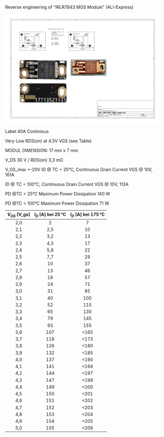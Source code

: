 Reverse engineering of "IRLR7843 MOS Module" (ALI-Express)

![PICTURE see KICAD File](https://github.com/ludwich66/IRLR7843_MOS_Trigger-Switch_Module/blob/main/LR7843_FET-Module.jpg)

Label 40A Continious

Very Low RDS(on) at 4.5V VGS (see Table)

MODUL DIMENSION: 17 mm x 7 mm

V_DS 30 V / RDS(on) 3,3 mΩ

V_GS_max +-20V
ID @ TC =  25°C, Continuous Drain Current VGS @ 10V, 161A

ID @ TC = 100°C, Continuous Drain Current VGS @ 10V, 113A

PD @TC = 25°C Maximum Power Dissipation  140 W

PD @TC = 100°C Maximum Power Dissipation  71 W

| $V_{GS}$ [V_gs] | $I_D$ [A] bei 25 °C | $I_D$ [A] bei 175 °C |
| :--: | :--: | :--: |
| 2,0 | 2 | 7 |
| 2,1 | 2,5 | 10 |
| 2,2 | 3,2 | 13 |
| 2,3 | 4,3 | 17 |
| 2,4 | 5,8 | 22 |
| 2,5 | 7,7 | 29 |
| 2,6 | 10 | 37 |
| 2,7 | 13 | 46 |
| 2,8 | 18 | 57 |
| 2,9 | 24 | 71 |
| 3,0 | 31 | 85 |
| 3,1 | 40 | 100 |
| 3,2 | 52 | 115 |
| 3,3 | 65 | 130 |
| 3,4 | 79 | 145 |
| 3,5 | 93 | 155 |
| 3,6 | 107 | <165 |
| 3,7 | 118 | <173 |
| 3,8 | 126 | <180 |
| 3,9 | 132 | <185 |
| 4,0 | 137 | <190 |
| 4,1 | 141 | <194 |
| 4,2 | 144 | <197 |
| 4,3 | 147 | <199 |
| 4,4 | 149 | <200 |
| 4,5 | 150 | <201 |
| 4,6 | 151 | <202 |
| 4,7 | 152 | <203 |
| 4,8 | 153 | <204 |
| 4,9 | 154 | <205 |
| 5,0 | 155 | <206 |
